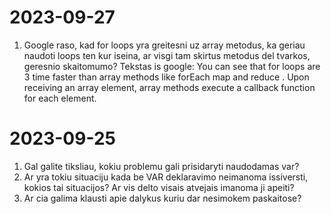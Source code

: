# 2023-09-27
1. Google raso, kad for loops yra greitesni uz array metodus, ka geriau naudoti loops ten kur iseina, ar visgi tam skirtus metodus del tvarkos, geresnio skaitomumo?
Tekstas is google:
You can see that for loops are 3 time faster than array methods like forEach map and reduce . Upon receiving an array element, array methods execute a callback function for each element.

# 2023-09-25
1. Gal galite tiksliau, kokiu problemu gali prisidaryti naudodamas var?
2. Ar yra tokiu situaciju kada be VAR deklaravimo neimanoma issiversti, kokios tai situacijos? Ar vis delto visais atvejais imanoma ji apeiti? 
3. Ar cia galima klausti apie dalykus kuriu dar nesimokem paskaitose?
